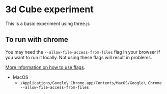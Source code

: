 # 3d Cube experiment

This is a basic experiment using three.js


## To run with chrome

You may need the `--allow-file-access-from-files` flag in your browser if you want to run it locally. Not using these flags will result in problems.

[More information on how to use flags](http://www.chromium.org/developers/how-tos/run-chromium-with-flags).
    
* MacOS
  * `/Applications/Google\ Chrome.app/Contents/MacOS/Google\ Chrome --allow-file-access-from-files`
